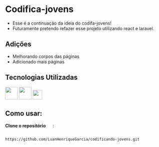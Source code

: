 
  # Codifica-jovens

  - Esse é a continuação da ideia do codifa-jovens!
  - Futuramente pretendo refazer esse projeto utilizando react e laravel.

## Adições 

 - Melhorando corpos das páginas
 - Adicionado mais páginas
  
## Tecnologias Utilizadas
  
<div display="inline">
  <img height="40px" src="https://cdn.jsdelivr.net/gh/devicons/devicon@latest/icons/html5/html5-original-wordmark.svg" />
  <img height="40px" src="https://cdn.jsdelivr.net/gh/devicons/devicon@latest/icons/css3/css3-original-wordmark.svg" />
  <img height="30px" src="https://cdn.jsdelivr.net/gh/devicons/devicon@latest/icons/javascript/javascript-original.svg" />
</div>


## Como usar: 
  <strong>Clone o repositório  </strong> <img height="15px" src="https://cdn.jsdelivr.net/gh/devicons/devicon@latest/icons/git/git-original.svg" /> :
  
   ```bash

https://github.com/LuanHenriqueGarcia/codificando-jovens.git
